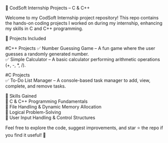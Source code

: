 🚀 CodSoft Internship Projects – C & C++  

Welcome to my CodSoft Internship project repository! This repo contains the hands-on coding projects I worked on during my internship, enhancing my skills in C and C++ programming.  

🔹 Projects Included 

#C++ Projects 
✅ Number Guessing Game – A fun game where the user guesses a randomly generated number.  
✅ Simple Calculator – A basic calculator performing arithmetic operations (+, -, *, /).  

#C Projects  
✅ To-Do List Manager – A console-based task manager to add, view, complete, and remove tasks.  

📌 Skills Gained  
🔹 C & C++ Programming Fundamentals  
🔹 File Handling & Dynamic Memory Allocation  
🔹 Logical Problem-Solving  
🔹 User Input Handling & Control Structures  

Feel free to explore the code, suggest improvements, and star ⭐ the repo if you find it useful! 🚀  
